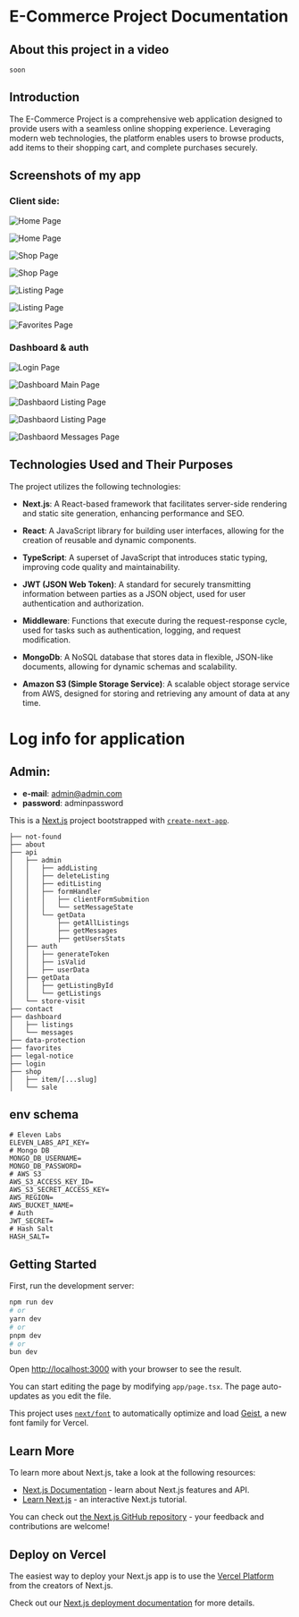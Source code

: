 # E-Commerce Project Documentation

## About this project in a video

```soon```

## Introduction

The E-Commerce Project is a comprehensive web application designed to provide users with a seamless online shopping experience. Leveraging modern web technologies, the platform enables users to browse products, add items to their shopping cart, and complete purchases securely.

## Screenshots of my app

### Client side: 

![Home Page](/Screenshots/screenshot1.png)

![Home Page](/Screenshots/screenshot2.png)

![Shop Page](/Screenshots/screenshot3.png)

![Shop Page](/Screenshots/screenshot4.png)

![Listing Page](/Screenshots/screenshot5.png)

![Listing Page](/Screenshots/screenshot6.png)

![Favorites Page](/Screenshots/screenshot7.png)

### Dashboard & auth

![Login Page](/Screenshots/screenshotDashboard1.png)

![Dashboard Main Page](/Screenshots/screenshotDashboard2.png)

![Dashbaord Listing Page](/Screenshots/screenshotDashboard3.png)

![Dashbaord Listing Page](/Screenshots/screenshotDashboard5.png)

![Dashbaord Messages Page](/Screenshots/screenshotDashboard4.png)

## Technologies Used and Their Purposes

The project utilizes the following technologies:

- **Next.js**: A React-based framework that facilitates server-side rendering and static site generation, enhancing performance and SEO.

- **React**: A JavaScript library for building user interfaces, allowing for the creation of reusable and dynamic components.

- **TypeScript**: A superset of JavaScript that introduces static typing, improving code quality and maintainability.

- **JWT (JSON Web Token)**: A standard for securely transmitting information between parties as a JSON object, used for user authentication and authorization.

- **Middleware**: Functions that execute during the request-response cycle, used for tasks such as authentication, logging, and request modification.

- **MongoDb**: A NoSQL database that stores data in flexible, JSON-like documents, allowing for dynamic schemas and scalability.

- **Amazon S3 (Simple Storage Service)**: A scalable object storage service from AWS, designed for storing and retrieving any amount of data at any time.

# Log info for application

## Admin:
- **e-mail**: admin@admin.com
- **password**: adminpassword

This is a [Next.js](https://nextjs.org) project bootstrapped with [`create-next-app`](https://nextjs.org/docs/app/api-reference/cli/create-next-app).

```
├── not-found
├── about
├── api
│   ├── admin
│   │   ├── addListing
│   │   ├── deleteListing
│   │   ├── editListing
│   │   ├── formHandler
│   │   │   ├── clientFormSubmition
│   │   │   └── setMessageState
│   │   └── getData
│   │       ├── getAllListings
│   │       ├── getMessages
│   │       ├── getUsersStats
│   ├── auth
│   │   ├── generateToken
│   │   ├── isValid
│   │   ├── userData
│   ├── getData
│   │   ├── getListingById
│   │   └── getListings
│   └── store-visit
├── contact
├── dashboard
│   ├── listings
│   └── messages
├── data-protection
├── favorites
├── legal-notice
├── login
├── shop
│   ├── item/[...slug]
│   └── sale
```
## env schema

```
# Eleven Labs
ELEVEN_LABS_API_KEY=
# Mongo DB
MONGO_DB_USERNAME=
MONGO_DB_PASSWORD=
# AWS S3
AWS_S3_ACCESS_KEY_ID=
AWS_S3_SECRET_ACCESS_KEY=
AWS_REGION=
AWS_BUCKET_NAME=
# Auth
JWT_SECRET=
# Hash Salt
HASH_SALT=
```
## Getting Started

First, run the development server:

```bash
npm run dev
# or
yarn dev
# or
pnpm dev
# or
bun dev
```

Open [http://localhost:3000](http://localhost:3000) with your browser to see the result.

You can start editing the page by modifying `app/page.tsx`. The page auto-updates as you edit the file.

This project uses [`next/font`](https://nextjs.org/docs/app/building-your-application/optimizing/fonts) to automatically optimize and load [Geist](https://vercel.com/font), a new font family for Vercel.

## Learn More

To learn more about Next.js, take a look at the following resources:

- [Next.js Documentation](https://nextjs.org/docs) - learn about Next.js features and API.
- [Learn Next.js](https://nextjs.org/learn) - an interactive Next.js tutorial.

You can check out [the Next.js GitHub repository](https://github.com/vercel/next.js) - your feedback and contributions are welcome!

## Deploy on Vercel

The easiest way to deploy your Next.js app is to use the [Vercel Platform](https://vercel.com/new?utm_medium=default-template&filter=next.js&utm_source=create-next-app&utm_campaign=create-next-app-readme) from the creators of Next.js.

Check out our [Next.js deployment documentation](https://nextjs.org/docs/app/building-your-application/deploying) for more details.
